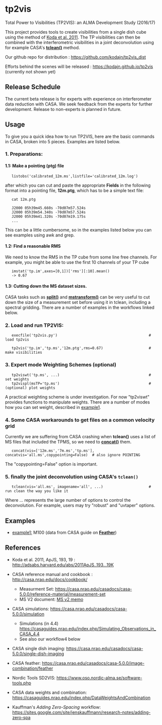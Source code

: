 # tp2vis
Total Power to Visibilities (TP2VIS): an ALMA Development Study (2016/17)

This project provides tools to create visibilities from a single dish cube using the method
of [Koda et al. 2011](http://adsabs.harvard.edu/abs/2011ApJS..193...19K).
The TP visibilities can then be combined with the interferometric visibilities in
a joint deconvolution using for example CASA's
[**tclean()**](https://casa.nrao.edu/casadocs/casa-5.0.0/global-task-list/task_tclean/about)
method.

Our github repo for distribution : https://github.com/kodajn/tp2vis_dist

Efforts behind the scenes will be released : https://kodajn.github.io/tp2vis (currently not shown yet)

## Release Schedule

The current beta release is for experts with experience on interferometer data reduction with CASA. We seek feedback from the experts for further development. Release to non-experts is planned in future.


## Usage

To give you a quick idea how to run TP2VIS, here are the basic commands in CASA, broken into 5 pieces. Examples are listed below.


### 1. Preparations:

#### 1.1: Make a pointing (**ptg**) file

       listobs('calibrated_12m.ms',listfile='calibrated_12m.log')

after which you can cut and paste the appropriate **Fields**
in the following format into a pointing file, **12m.ptg**, which has to be a simple text file:

       cat 12m.ptg
       
       J2000 05h39m45.660s -70d07m57.524s
       J2000 05h39m54.340s -70d07m57.524s
       J2000 05h39m41.320s -70d07m19.175s
       ...

This can be a little cumbersome, so in the examples listed below you can see examples using awk and grep.

#### 1.2: Find a reasonable RMS

We need to know the RMS in the TP cube from some line free channels. For example, you might be able
to use the first 10 channels of your TP cube

       imstat('tp.im',axes=[0,1])['rms'][:10].mean()
       -> 0.67

#### 1.3: Cutting down the MS dataset sizes.

CASA tasks such as
[**split()**](https://casa.nrao.edu/casadocs/casa-5.0.0/global-task-list/task_split/about)
and
[**mstransform()**](https://casa.nrao.edu/casadocs/casa-5.0.0/global-task-list/task_mstransform/about)
can be very useful to cut down the size
of a measurement set before using it in tclean, including a spectral gridding.
There are a number of examples in the workflows linked below.


### 2. Load and run TP2VIS:

       execfile('tp2vis.py')                                          # load tp2vis 

       tp2vis('tp.im','tp.ms','12m.ptg',rms=0.67)                     # make visibilities

### 3. Expert mode Weighting Schemes (optional)

       tp2viswt('tp.ms', ...)                                         # set weights
       tp2vispl(msTP='tp.ms')                                         # (optional) plot weights

A practical weighting scheme is under investigation. For now "tp2viswt" provides functions to manipulate weights. There are a number of modes how you can set weight, described in [example1](example1.md).

### 4. Some CASA workarounds to get files on a common velocity grid

Currently we are suffering from CASA crashing when **tclean()** uses a list of MS files that included
the TPMS, so we need to
[**concat()**](https://casa.nrao.edu/casadocs/casa-5.0.0/global-task-list/task_concat/about)
them.

       concat(vis=['12m.ms','7m.ms','tp.ms'], concatvis='all.ms',copypointing=False)  # also ignore POINTING

The "copypointing=False" option is important.

### 5. finally the joint deconvolution using CASA's ``tclean()``

       tclean(vis='all.ms', imagename='all', ...)                     # run clean the way you like it

Where ... represents the large number of options to control the deconvolution. For example, users may try "robust" and "uvtaper" options.


## Examples

* [example1:](example1.md)  M100 (data from CASA guide on [**Feather**](https://casaguides.nrao.edu/index.php/M100_Band3_Combine_4.3))

## References

* Koda et al. 2011, ApJS, 193, 19 : http://adsabs.harvard.edu/abs/2011ApJS..193...19K

* CASA reference manual and cookbook : http://casa.nrao.edu/docs/cookbook/
  * Measurment Set: https://casa.nrao.edu/casadocs/casa-5.0.0/reference-material/measurement-set
  * MS V2 document: [MS v2 memo](https://casa.nrao.edu/casadocs/casa-5.0.0/reference-material/229-1.ps/@@download/file/229.ps)
* CASA simulations: https://casa.nrao.edu/casadocs/casa-5.0.0/simulation
  * Simulations (in 4.4) https://casaguides.nrao.edu/index.php/Simulating_Observations_in_CASA_4.4
  * See also our workflow4 below
* CASA single dish imaging:  https://casa.nrao.edu/casadocs/casa-5.0.0/single-dish-imaging
* CASA feather: https://casa.nrao.edu/casadocs/casa-5.0.0/image-combination/feather
* Nordic Tools SD2VIS: https://www.oso.nordic-alma.se/software-tools.php
* CASA data weights and combination:  https://casaguides.nrao.edu/index.php/DataWeightsAndCombination
* Kauffman's *Adding Zero-Spacing* workflow: https://sites.google.com/site/jenskauffmann/research-notes/adding-zero-spa
